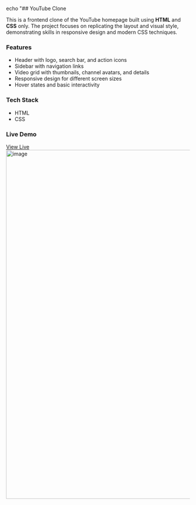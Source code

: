 echo "## YouTube Clone

This is a frontend clone of the YouTube homepage built using **HTML** and **CSS** only. The project focuses on replicating the layout and visual style, demonstrating skills in responsive design and modern CSS techniques.

### Features

- Header with logo, search bar, and action icons
- Sidebar with navigation links
- Video grid with thumbnails, channel avatars, and details
- Responsive design for different screen sizes
- Hover states and basic interactivity

### Tech Stack

- HTML
- CSS

### Live Demo
[View Live](https://peetlaakshitharao.github.io/Youtube-clone/)
<img width="1890" height="955" alt="image" src="https://github.com/user-attachments/assets/8d1183cd-5154-4174-b83d-e408341327f2" />


